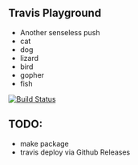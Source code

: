 ## Travis Playground

- Another senseless push
- cat
- dog
- lizard
- bird
- gopher
- fish

[![Build Status](https://travis-ci.org/helior/travis-playground.svg?branch=master)](https://travis-ci.org/helior/travis-playground)

## TODO:
- make package
- travis deploy via Github Releases
